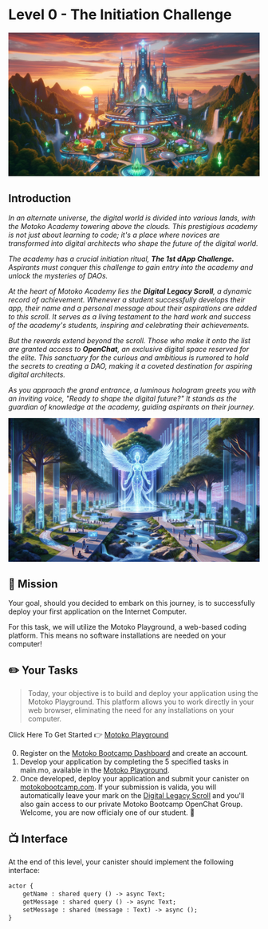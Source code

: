 # Level 0 - The Initiation Challenge

<p > <img src="../assets/project/academy.webp" alt="Build" /> </p>

## Introduction

_In an alternate universe, the digital world is divided into various lands, with the Motoko Academy towering above the clouds. This prestigious academy is not just about learning to code; it's a place where novices are transformed into digital architects who shape the future of the digital world._

_The academy has a crucial initiation ritual, **The 1st dApp Challenge.** Aspirants must conquer this challenge to gain entry into the academy and unlock the mysteries of DAOs._

_At the heart of Motoko Academy lies the **Digital Legacy Scroll**, a dynamic record of achievement. Whenever a student successfully develops their app, their name and a personal message about their aspirations are added to this scroll. It serves as a living testament to the hard work and success of the academy's students, inspiring and celebrating their achievements._

_But the rewards extend beyond the scroll. Those who make it onto the list are granted access to **OpenChat**, an exclusive digital space reserved for the elite. This sanctuary for the curious and ambitious is rumored to hold the secrets to creating a DAO, making it a coveted destination for aspiring digital architects._

_As you approach the grand entrance, a luminous hologram greets you with an inviting voice, "Ready to shape the digital future?" It stands as the guardian of knowledge at the academy, guiding aspirants on their journey._

<p align="center"> <img src="../assets/project/challenge.webp" alt="Build" /> </p>

## 🎯 Mission

Your goal, should you decided to embark on this journey, is to successfully deploy your first application on the Internet Computer.

For this task, we will utilize the Motoko Playground, a web-based coding platform. This means no software installations are needed on your computer!

## ✏️ Your Tasks

> Today, your objective is to build and deploy your application using the Motoko Playground. This platform allows you to work directly in your web browser, eliminating the need for any installations on your computer.

Click Here To Get Started 👉 [Motoko Playground](https://m7sm4-2iaaa-aaaab-qabra-cai.raw.ic0.app/?tag=3270740775)

0. Register on the [Motoko Bootcamp Dashboard](motokobootcamp.com) and create an account.
1. Develop your application by completing the 5 specified tasks in main.mo, available in the [Motoko Playground](https://m7sm4-2iaaa-aaaab-qabra-cai.raw.ic0.app/?tag=3270740775).
2. Once developed, deploy your application and submit your canister on [motokobootcamp.com](https://motokobootcamp.com). If your submission is valida, you will automatically leave your mark on the [Digital Legacy Scroll](https://aki3l-syaaa-aaaaj-qa23q-cai.icp0.io/) and you'll also gain access to our private Motoko Bootcamp OpenChat Group. Welcome, you are now officialy one of our student. 👏

## 📺 Interface

At the end of this level, your canister should implement the following interface:

```motoko
actor {
    getName : shared query () -> async Text;
    getMessage : shared query () -> async Text;
    setMessage : shared (message : Text) -> async ();
}
```
